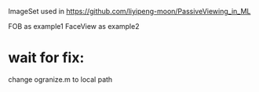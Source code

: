 ImageSet used in https://github.com/liyipeng-moon/PassiveViewing_in_ML

FOB as example1
FaceView as example2

# wait for fix:
change ogranize.m to local path